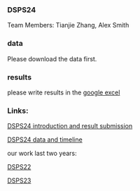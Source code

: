 ### DSPS24

Team Members: Tianjie Zhang, Alex Smith


### data

Please download the data first.

### results

please write results in the [google excel](https://docs.google.com/spreadsheets/d/1Ij8w8vqAo-dUPt97YgrExTam9bNOdL69jmSlJbwLJoI/edit#gid=0)





### Links:

[DSPS24 introduction and result submission](https://dsps-1e998.web.app/)

[DSPS24 data and timeline](https://github.com/UM-Titan/DSPS24)

our work last two years: 

[DSPS22](https://github.com/tjboise/DSPS22)

[DSPS23](https://github.com/tjboise/DSPS23)



